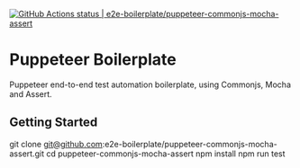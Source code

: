 [![GitHub Actions status | e2e-boilerplate/puppeteer-commonjs-mocha-assert](https://github.com/e2e-boilerplate/puppeteer-commonjs-mocha-assert/workflows/puppeteer-commonjs-mocha-assert/badge.svg)](https://github.com/e2e-boilerplate/puppeteer-commonjs-mocha-assert/actions?workflow=puppeteer-commonjs-mocha-assert)

# Puppeteer Boilerplate

Puppeteer end-to-end test automation boilerplate, using Commonjs, Mocha and Assert.

## Getting Started

git clone git@github.com:e2e-boilerplate/puppeteer-commonjs-mocha-assert.git
cd puppeteer-commonjs-mocha-assert
npm install
npm run test
